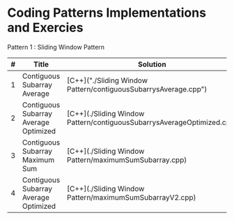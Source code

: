 # Coding Patterns Implementations and Exercies
Pattern 1 : Sliding Window Pattern

|  #  | Title           |  Solution       |  Time           | Space           | Difficulty    | Tag          | Note| 
|-----|---------------- | --------------- | --------------- | --------------- | ------------- |--------------|-----|
1 | Contiguous Subarray Average | [C++]("./Sliding Window Pattern/contiguousSubarrysAverage.cpp")  | _O(n*K)_       | _O(n)_          | Easy         |||
2 | Contiguous Subarray Average Optimized | [C++](./Sliding Window Pattern/contiguousSubarrysAverageOptimized.cpp)  | _O(n)_       | _O(n)_          | Easy         |||
3 | Contiguous Subarray Maximum Sum | [C++](./Sliding Window Pattern/maximumSumSubarray.cpp)  | _O(n*K)_       | _O(n)_          | Easy         |||
4 | Contiguous Subarray Average Optimized | [C++](./Sliding Window Pattern/maximumSumSubarrayV2.cpp)  | _O(n)_       | _O(n)_          | Easy         |||
